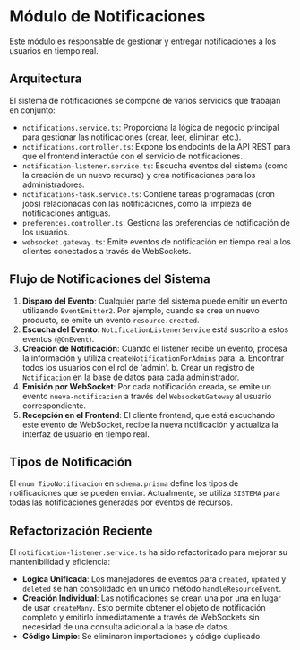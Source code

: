 # Módulo de Notificaciones

Este módulo es responsable de gestionar y entregar notificaciones a los usuarios en tiempo real.

## Arquitectura

El sistema de notificaciones se compone de varios servicios que trabajan en conjunto:

-   `notifications.service.ts`: Proporciona la lógica de negocio principal para gestionar las notificaciones (crear, leer, eliminar, etc.).
-   `notifications.controller.ts`: Expone los endpoints de la API REST para que el frontend interactúe con el servicio de notificaciones.
-   `notification-listener.service.ts`: Escucha eventos del sistema (como la creación de un nuevo recurso) y crea notificaciones para los administradores.
-   `notifications-task.service.ts`: Contiene tareas programadas (cron jobs) relacionadas con las notificaciones, como la limpieza de notificaciones antiguas.
-   `preferences.controller.ts`: Gestiona las preferencias de notificación de los usuarios.
-   `websocket.gateway.ts`: Emite eventos de notificación en tiempo real a los clientes conectados a través de WebSockets.

## Flujo de Notificaciones del Sistema

1.  **Disparo del Evento**: Cualquier parte del sistema puede emitir un evento utilizando `EventEmitter2`. Por ejemplo, cuando se crea un nuevo producto, se emite un evento `resource.created`.
2.  **Escucha del Evento**: `NotificationListenerService` está suscrito a estos eventos (`@OnEvent`).
3.  **Creación de Notificación**: Cuando el listener recibe un evento, procesa la información y utiliza `createNotificationForAdmins` para:
    a.  Encontrar todos los usuarios con el rol de 'admin'.
    b.  Crear un registro de `Notificacion` en la base de datos para cada administrador.
4.  **Emisión por WebSocket**: Por cada notificación creada, se emite un evento `nueva-notificacion` a través del `WebsocketGateway` al usuario correspondiente.
5.  **Recepción en el Frontend**: El cliente frontend, que está escuchando este evento de WebSocket, recibe la nueva notificación y actualiza la interfaz de usuario en tiempo real.

## Tipos de Notificación

El `enum TipoNotificacion` en `schema.prisma` define los tipos de notificaciones que se pueden enviar. Actualmente, se utiliza `SISTEMA` para todas las notificaciones generadas por eventos de recursos.

## Refactorización Reciente

El `notification-listener.service.ts` ha sido refactorizado para mejorar su mantenibilidad y eficiencia:

-   **Lógica Unificada**: Los manejadores de eventos para `created`, `updated` y `deleted` se han consolidado en un único método `handleResourceEvent`.
-   **Creación Individual**: Las notificaciones se crean una por una en lugar de usar `createMany`. Esto permite obtener el objeto de notificación completo y emitirlo inmediatamente a través de WebSockets sin necesidad de una consulta adicional a la base de datos.
-   **Código Limpio**: Se eliminaron importaciones y código duplicado.